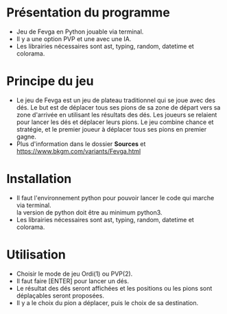 # Présentation du programme
 * Jeu de Fevga en Python jouable via terminal.
 * Il y a une option PVP et une avec une IA.
 * Les librairies nécessaires sont ast, typing, random, datetime et colorama.</br>
# Principe du jeu
 * Le jeu de Fevga est un jeu de plateau traditionnel qui se joue avec des dés. Le but est de déplacer tous ses pions de sa zone de départ vers sa zone d'arrivée en utilisant les résultats des dés. Les joueurs se relaient pour lancer les dés et déplacer leurs pions. Le jeu combine chance et stratégie, et le premier joueur à déplacer tous ses pions en premier gagne.
 * Plus d'information dans le dossier **Sources** et https://www.bkgm.com/variants/Fevga.html
# Installation
- Il faut l'environnement python pour pouvoir lancer le code qui marche via terminal.</br>
la version de python doit être au minimum python3.
- Les librairies nécessaires sont ast, typing, random, datetime et colorama.</br>
# Utilisation
 * Choisir le mode de jeu Ordi(1) ou PVP(2).
 * Il faut faire [ENTER] pour lancer un dés.
 * Le résultat des dés seront affichées et les positions ou les pions sont déplaçables seront proposées.
 * Il y a le choix du pion a déplacer, puis le choix de sa destination.
